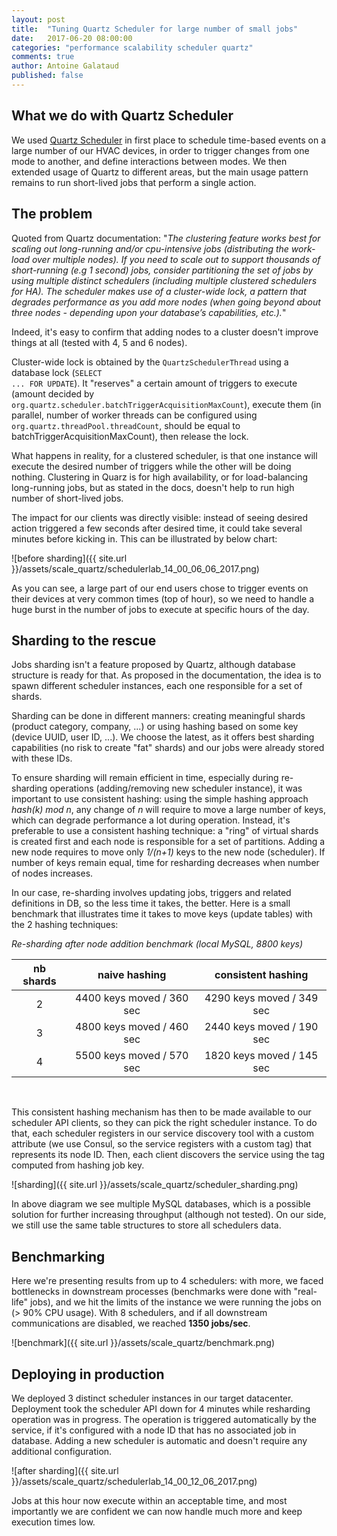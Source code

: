 ```yaml
---
layout: post
title:  "Tuning Quartz Scheduler for large number of small jobs"
date:   2017-06-20 08:00:00
categories: "performance scalability scheduler quartz"
comments: true
author: Antoine Galataud
published: false
---
```


## What we do with Quartz Scheduler

We used [Quartz Scheduler](http://www.quartz-scheduler.org/) in first place to schedule time-based events on a large number of our HVAC devices, in order to trigger changes from one mode to another, and define interactions between modes. We then extended usage of Quartz to different areas, but the main usage pattern remains to run short-lived jobs that perform a single action. 

## The problem

Quoted from Quartz documentation: "*The clustering feature works best for scaling out long-running and/or cpu-intensive jobs (distributing the work-load over multiple nodes). If you need to scale out to support thousands of short-running (e.g 1 second) jobs, consider partitioning the set of jobs by using multiple distinct schedulers (including multiple clustered schedulers for HA). The scheduler makes use of a cluster-wide lock, a pattern that degrades performance as you add more nodes (when going beyond about three nodes - depending upon your database’s capabilities, etc.).*"

Indeed, it's easy to confirm that adding nodes to a cluster doesn't improve things at all (tested with 4, 5 and 6 nodes). 

Cluster-wide lock is obtained by the <code>QuartzSchedulerThread</code> using a database lock (<code>SELECT ... FOR UPDATE</code>). It "reserves" a certain amount of triggers to execute (amount decided by <code>org.quartz.scheduler.batchTriggerAcquisitionMaxCount</code>), execute them (in parallel, number of worker threads can be configured using <code>org.quartz.threadPool.threadCount</code>, should be equal to batchTriggerAcquisitionMaxCount), then release the lock.

What happens in reality, for a clustered scheduler, is that one instance will execute the desired number of triggers while the other will be doing nothing. Clustering in Quarz is for high availability, or for load-balancing long-running jobs, but as stated in the docs, doesn't help to run high number of short-lived jobs.

The impact for our clients was directly visible: instead of seeing desired action triggered a few seconds after desired time, it could take several minutes before kicking in. This can be illustrated by below chart:

![before sharding]({{ site.url }}/assets/scale_quartz/schedulerlab_14_00_06_06_2017.png)

As you can see, a large part of our end users chose to trigger events on their devices at very common times (top of hour), so we need to handle a huge burst in the number of jobs to execute at specific hours of the day.

## Sharding to the rescue

Jobs sharding isn't a feature proposed by Quartz, although database structure is ready for that. As proposed in the documentation, the idea is to spawn different scheduler instances, each one responsible for a set of shards.

Sharding can be done in different manners: creating meaningful shards (product category, company, ...) or using hashing based on some key (device UUID, user ID, ...). We choose the latest, as it offers best sharding capabilities (no risk to create "fat" shards) and our jobs were already stored with these IDs.

To ensure sharding will remain efficient in time, especially during re-sharding operations (adding/removing new scheduler instance), it was important to use consistent hashing: using the simple hashing approach *hash(k) mod n*, any change of *n* will require to move a large number of keys, which can degrade performance a lot during operation. Instead, it's preferable to use a consistent hashing technique: a "ring" of virtual shards is created first and each node is responsible for a set of partitions. Adding a new node requires to move only *1/(n+1)* keys to the new node (scheduler). If number of keys remain equal, time for resharding decreases when number of nodes increases.

In our case, re-sharding involves updating jobs, triggers and related definitions in DB, so the less time it takes, the better. Here is a small benchmark that illustrates time it takes to move keys (update tables) with the 2 hashing techniques:

*Re-sharding after node addition benchmark (local MySQL, 8800 keys)*

| nb shards  | naive hashing | consistent hashing |
|:-:|:-:|:-:|
|  2 | 4400 keys moved / 360 sec | 4290 keys moved / 349 sec |
|  3 | 4800 keys moved / 460 sec | 2440 keys moved / 190 sec |
|  4 | 5500 keys moved / 570 sec | 1820 keys moved / 145 sec |

<br/>
  
This consistent hashing mechanism has then to be made available to our scheduler API clients, so they can pick the right scheduler instance. To do that, each scheduler registers in our service discovery tool with a custom attribute (we use Consul, so the service registers with a custom tag) that represents its node ID. Then, each client discovers the service using the tag computed from hashing job key.

![sharding]({{ site.url }}/assets/scale_quartz/scheduler_sharding.png)

In above diagram we see multiple MySQL databases, which is a possible solution for further increasing throughput (although not tested). On our side, we still use the same table structures to store all schedulers data.

## Benchmarking

Here we're presenting results from up to 4 schedulers: with more, we faced bottlenecks in downstream processes (benchmarks were done with "real-life" jobs), and we hit the limits of the instance we were running the jobs on (> 90% CPU usage). With 8 schedulers, and if all downstream communications are disabled, we reached **1350 jobs/sec**.

![benchmark]({{ site.url }}/assets/scale_quartz/benchmark.png)

## Deploying in production

We deployed 3 distinct scheduler instances in our target datacenter. Deployment took the scheduler API down for 4 minutes while resharding operation was in progress. The operation is triggered automatically by the service, if it's configured with a node ID that has no associated job in database. Adding a new scheduler is automatic and doesn't require any additional configuration.

![after sharding]({{ site.url }}/assets/scale_quartz/schedulerlab_14_00_12_06_2017.png)

Jobs at this hour now execute within an acceptable time, and most importantly we are confident we can now handle much more and keep execution times low.